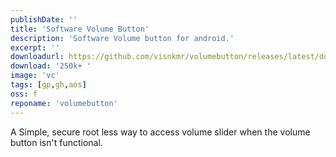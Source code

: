 ```yaml
---
publishDate: ''
title: 'Software Volume Button'
description: 'Software Volume button for android.'
excerpt: ''
downloadurl: https://github.com/visnkmr/volumebutton/releases/latest/download/app-release.apk
download: '250k+ '
image: 'vc'
tags: [gp,gh,aos]
oss: f
reponame: 'volumebutton'
---
```


A Simple, secure root less way to access volume slider when the volume button isn't functional.